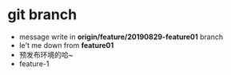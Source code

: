 # git branch

- message write in **origin/feature/20190829-feature01** branch
- le't me down from **feature01**
- 预发布环境的哈~
- feature-1